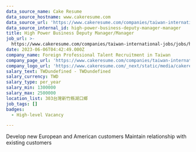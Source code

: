 ```yaml
---
data_source_name: Cake Resume
data_source_hostname: www.cakeresume.com
data_source_url: 'https://www.cakeresume.com/companies/taiwan-international-jobs/jobs'
data_source_internal_id: high-power-business-deputy-manager-manager
title: High Power Business Deputy Manager/Manager
job_url: >-
  https://www.cakeresume.com/companies/taiwan-international-jobs/jobs/high-power-business-deputy-manager-manager
date: 2023-06-06T04:42:49.000Z
company_name: Foreign Professional Talent Recruitment in Taiwan
company_page_url: 'https://www.cakeresume.com/companies/taiwan-international-jobs'
company_logo_url: 'https://www.cakeresume.com/_next/static/media/cakeresume.e1c03867.svg'
salary_text: TWDundefined - TWDundefined
salary_currency: TWD
salary_type: per_year
salary_min: 1300000
salary_max: 2500000
location_list: 303台灣新竹縣湖口鄉
job_tags: []
badges:
  - High-level Vacancy

---
```


Develop new European and American customers Maintain relationship with existing customers